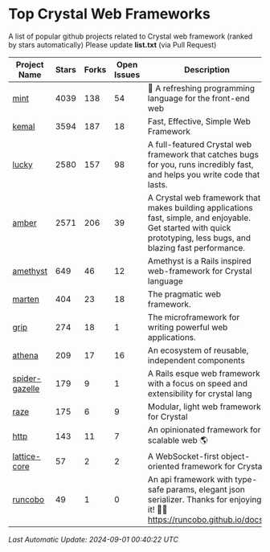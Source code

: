 # Top Crystal Web Frameworks

A list of popular github projects related to Crystal web framework (ranked by stars automatically)
Please update **list.txt** (via Pull Request)

| Project Name | Stars | Forks | Open Issues | Description | Last Commit |
| ------------ | ----- | ----- | ----------- | ----------- | ----------- |
| [mint](https://github.com/mint-lang/mint) |4039|138|54|:leaves: A refreshing programming language for the front-end web|2024-06-18T10:00:59Z|
| [kemal](https://github.com/kemalcr/kemal) |3594|187|18|Fast, Effective, Simple Web Framework|2024-07-30T09:44:38Z|
| [lucky](https://github.com/luckyframework/lucky) |2580|157|98|A full-featured Crystal web framework that catches bugs for you, runs incredibly fast, and helps you write code that lasts.|2024-08-12T15:22:50Z|
| [amber](https://github.com/amberframework/amber) |2571|206|39|A Crystal web framework that makes building applications fast, simple, and enjoyable. Get started with quick prototyping, less bugs, and blazing fast performance.|2023-11-25T01:17:47Z|
| [amethyst](https://github.com/amethyst-framework/amethyst) |649|46|12|Amethyst is a Rails inspired web-framework for Crystal language|2018-02-10T19:35:15Z|
| [marten](https://github.com/martenframework/marten) |404|23|18|The pragmatic web framework.|2024-08-30T00:51:10Z|
| [grip](https://github.com/grip-framework/grip) |274|18|1|The microframework for writing powerful web applications.|2024-05-12T07:01:29Z|
| [athena](https://github.com/athena-framework/athena) |209|17|16|An ecosystem of reusable, independent components|2024-08-24T04:33:46Z|
| [spider-gazelle](https://github.com/spider-gazelle/spider-gazelle) |179|9|1|A Rails esque web framework with a focus on speed and extensibility for crystal lang|2024-07-28T02:09:27Z|
| [raze](https://github.com/samueleaton/raze) |175|6|9|Modular, light web framework for Crystal|2021-01-02T01:20:01Z|
| [http](https://github.com/onyxframework/http) |143|11|7|An opinionated framework for scalable web 🌎|2019-08-13T09:00:30Z|
| [lattice-core](https://github.com/jasonl99/lattice-core) |57|2|2|A WebSocket-first object-oriented framework for Crystal|2017-03-31T23:57:57Z|
| [runcobo](https://github.com/runcobo/runcobo) |49|1|0|An api framework with type-safe params, elegant json serializer. Thanks for enjoying it! 👻👻 https://runcobo.github.io/docs/|2022-03-16T06:43:35Z|

*Last Automatic Update: 2024-09-01 00:40:22 UTC*